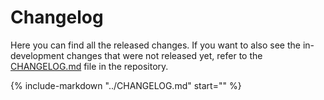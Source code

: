 # Changelog

Here you can find all the released changes.  If you want to also see
the in-development changes that were not released yet, refer to the
[CHANGELOG.md](https://github.com/astral-sh/rye/blob/main/CHANGELOG.md) file 
in the repository.

{%
  include-markdown "../CHANGELOG.md"
  start="<!-- released start -->"
%}

